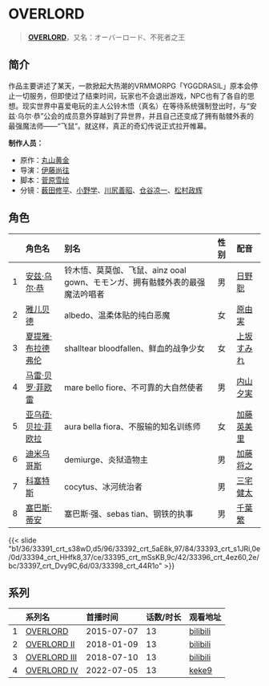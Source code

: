 # OVERLORD


> <u>**[OVERLORD](http://bgm.tv/subject/112146)**</u>，又名：オーバーロード、不死者之王

## 简介


作品主要讲述了某天，一款掀起大热潮的VRMMORPG「YGGDRASIL」原本会停止一切服务，但即使过了结束时间，玩家也不会退出游戏，NPC也有了各自的思想。现实世界中喜爱电玩的主人公铃木悟（真名）在等待系统强制登出时，与“安兹·乌尔·恭”公会的成员意外穿越到了异世界，并且自己还变成了拥有骷髅外表的最强魔法师——“飞鼠”。就这样，真正的奇幻传说正式拉开帷幕。

**制作人员：**
- 原作：[丸山黄金](http://bgm.tv/person/25403)
- 导演：[伊藤尚往](http://bgm.tv/person/943)
- 脚本：[菅原雪绘](http://bgm.tv/person/18072)
- 分镜：[薮田修平](http://bgm.tv/person/26106)、[小野学](http://bgm.tv/person/2718)、[川尻善昭](http://bgm.tv/person/804)、[仓谷凉一](http://bgm.tv/person/19156)、[松村政辉](http://bgm.tv/person/16015)

## 角色

|     |   角色名   |   别名  | 性别 |  配音  |
|:--- |:------  |:----      |:---  |:--   |
| 1 | [安兹·乌尔·恭](http://bgm.tv/character/33391) | 铃木悟、莫莫伽、飞鼠、ainz ooal gown、モモンガ、拥有骷髅外表的最强魔法吟唱者 | 男 | [日野聡](http://bgm.tv/person/4256) |
| 2 | [雅儿贝德](http://bgm.tv/character/33392) | albedo、温柔体贴的纯白恶魔 | 女 | [原由実](http://bgm.tv/person/5825) |
| 3 | [夏提雅·布拉德弗伦](http://bgm.tv/character/33393) | shalltear bloodfallen、鲜血的战争少女 | 女 | [上坂すみれ](http://bgm.tv/person/7307) |
| 4 | [马雷·贝罗·菲欧雷](http://bgm.tv/character/33394) | mare bello fiore、不可靠的大自然使者 | 男 | [内山夕実](http://bgm.tv/person/6560) |
| 5 | [亚乌菈·贝拉·菲欧拉](http://bgm.tv/character/33395) | aura bella fiora、不服输的知名训练师 | 女 | [加藤英美里](http://bgm.tv/person/4850) |
| 6 | [迪米乌哥斯](http://bgm.tv/character/33396) | demiurge、炎狱造物主 | 男 | [加藤将之](http://bgm.tv/person/4875) |
| 7 | [科塞特斯](http://bgm.tv/character/33397) | cocytus、冰河统治者 | 男 | [三宅健太](http://bgm.tv/person/4227) |
| 8 | [塞巴斯·蒂安](http://bgm.tv/character/33398) | 塞巴斯·强、sebas tian、钢铁的执事 | 男 | [千葉繁](http://bgm.tv/person/4110) |

{{< slide "b1/36/33391_crt_s38wD,d5/96/33392_crt_5aE8k,97/84/33393_crt_s1JRi,0e/0d/33394_crt_HHfk8,37/ce/33395_crt_mSsKB,9c/42/33396_crt_4ez60,2e/bc/33397_crt_Dvy9C,6d/03/33398_crt_44R1o" >}}

## 系列

|     | 系列名          | 首播时间       | 话数/时长 | 观看地址                                                       |
| :-- | :----------- | :--------- | :---- | :--------------------------------------------------------- |
| 1   |[OVERLORD](https://bgm.tv/subject/112146)| 2015-07-07 | 13    | [bilibili](https://www.bilibili.com/bangumi/play/ep63853)  |
| 2   |[OVERLORD II](https://bgm.tv/subject/211027)| 2018-01-09 | 13    | [bilibili](https://www.bilibili.com/bangumi/play/ep173248) |
| 3   |[OVERLORD III](https://bgm.tv/subject/242170)| 2018-07-10 | 13    | [bilibili](https://www.bilibili.com/bangumi/play/ep232532) |
| 4   |[OVERLORD IV](https://bgm.tv/subject/335389)| 2022-07-05 | 13    | [keke9](https://www.keke9.app/play/21441-4-150543.html)    |



